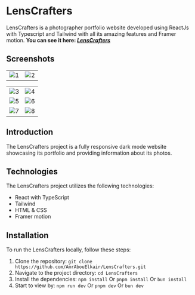# LensCrafters

LensCrafters is a photographer portfolio website developed using ReactJs with Typescript and Tailwind with all its amazing features and Framer motion.
**You can see it here: _[LensCrafters](https://lens-crafters-6418dppem-amrabouelkair.vercel.app/)_**

## Screenshots

|                                            |                                                 |
| ------------------------------------------------------- | :-----------------------------------------------------: |
| ![1](https://github.com/AmrAbouElkair/LensCrafters/assets/83710148/ffc02c5b-38b0-4f9e-9ecf-02b3d0657385)| ![2](https://github.com/AmrAbouElkair/LensCrafters/assets/83710148/20e92c8b-1aaf-425c-8ad2-717646aa2726)|



|                                         |                                                 |
| ------------------------------------------------------- | :-----------------------------------------------------: |
|      ![3](https://github.com/AmrAbouElkair/LensCrafters/assets/83710148/98c12716-cb92-49aa-ab9e-20639072670f)   |   ![4](https://github.com/AmrAbouElkair/LensCrafters/assets/83710148/ee9d0126-8de5-4475-a37b-fa7def337da0) |
|     ![5](https://github.com/AmrAbouElkair/LensCrafters/assets/83710148/ae0d8440-1700-4368-b8bc-4ab1a1d9ce0a)   |  ![6](https://github.com/AmrAbouElkair/LensCrafters/assets/83710148/71f3f1a3-0ce6-4e86-93ac-ffc0eba79db2) |
|   ![7](https://github.com/AmrAbouElkair/LensCrafters/assets/83710148/fbc17ac6-4aa5-4e21-9e35-365960045a7e)     |  ![8](https://github.com/AmrAbouElkair/LensCrafters/assets/83710148/f0e69143-18c9-41dd-a132-c94272a551c6)   |

## Introduction

The LensCrafters project is a fully responsive dark mode website showcasing its portfolio and providing information about its photos.

## Technologies

The LensCrafters project utilizes the following technologies:

- React with TypeScript
- Tailwind
- HTML & CSS
- Framer motion

## Installation

To run the LensCrafters locally, follow these steps:

1. Clone the repository: `git clone https://github.com/AmrAbouElkair/LensCrafters.git`
2. Navigate to the project directory: `cd LensCrafters`
3. Install the dependencies: `npm install` Or `pnpm install` Or `bun install`
4. Start to view by: `npm run dev` Or `pnpm dev` Or `bun dev`
